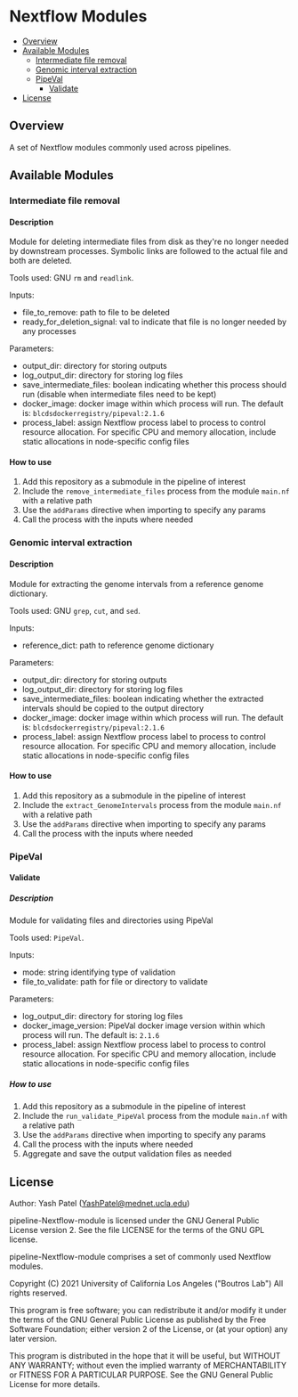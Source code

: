 # Nextflow Modules


- [Overview](#overview)
- [Available Modules](#available-modules)
  - [Intermediate file removal](#intermediate-file-removal)
  - [Genomic interval extraction](#genomic-interval-extraction)
  - [PipeVal](#pipeval)
    - [Validate](#validate)
- [License](#License)


## Overview

A set of Nextflow modules commonly used across pipelines.

## Available Modules

### Intermediate file removal

#### Description

Module for deleting intermediate files from disk as they're no longer needed by downstream processes. Symbolic links are followed to the actual file and both are deleted.

Tools used: GNU `rm` and `readlink`.

Inputs:
  - file_to_remove: path to file to be deleted
  - ready_for_deletion_signal: val to indicate that file is no longer needed by any processes

Parameters:
  - output_dir: directory for storing outputs
  - log_output_dir: directory for storing log files
  - save_intermediate_files: boolean indicating whether this process should run (disable when intermediate files need to be kept)
  - docker_image: docker image within which process will run. The default is: `blcdsdockerregistry/pipeval:2.1.6`
  - process_label: assign Nextflow process label to process to control resource allocation. For specific CPU and memory allocation, include static allocations in node-specific config files

#### How to use

1. Add this repository as a submodule in the pipeline of interest
2. Include the `remove_intermediate_files` process from the module `main.nf` with a relative path
3. Use the `addParams` directive when importing to specify any params
4. Call the process with the inputs where needed

### Genomic interval extraction

#### Description

Module for extracting the genome intervals from a reference genome dictionary.

Tools used: GNU `grep`, `cut`, and `sed`.

Inputs:
  - reference_dict: path to reference genome dictionary

Parameters:
  - output_dir: directory for storing outputs
  - log_output_dir: directory for storing log files
  - save_intermediate_files: boolean indicating whether the extracted intervals should be copied to the output directory
  - docker_image: docker image within which process will run. The default is: `blcdsdockerregistry/pipeval:2.1.6`
  - process_label: assign Nextflow process label to process to control resource allocation. For specific CPU and memory allocation, include static allocations in node-specific config files

#### How to use

1. Add this repository as a submodule in the pipeline of interest
2. Include the `extract_GenomeIntervals` process from the module `main.nf` with a relative path
3. Use the `addParams` directive when importing to specify any params
4. Call the process with the inputs where needed

### PipeVal

#### Validate

##### Description

Module for validating files and directories using PipeVal

Tools used: `PipeVal`.

Inputs:
  - mode: string identifying type of validation
  - file_to_validate: path for file or directory to validate

Parameters:
  - log_output_dir: directory for storing log files
  - docker_image_version: PipeVal docker image version within which process will run. The default is: `2.1.6`
  - process_label: assign Nextflow process label to process to control resource allocation. For specific CPU and memory allocation, include static allocations in node-specific config files

##### How to use

1. Add this repository as a submodule in the pipeline of interest
2. Include the `run_validate_PipeVal` process from the module `main.nf` with a relative path
3. Use the `addParams` directive when importing to specify any params
4. Call the process with the inputs where needed
5. Aggregate and save the output validation files as needed


## License

Author: Yash Patel (YashPatel@mednet.ucla.edu)

pipeline-Nextflow-module is licensed under the GNU General Public License version 2. See the file LICENSE for the terms of the GNU GPL license.

pipeline-Nextflow-module comprises a set of commonly used Nextflow modules.

Copyright (C) 2021 University of California Los Angeles ("Boutros Lab") All rights reserved.

This program is free software; you can redistribute it and/or modify it under the terms of the GNU General Public License as published by the Free Software Foundation; either version 2 of the License, or (at your option) any later version.

This program is distributed in the hope that it will be useful, but WITHOUT ANY WARRANTY; without even the implied warranty of MERCHANTABILITY or FITNESS FOR A PARTICULAR PURPOSE. See the GNU General Public License for more details.
